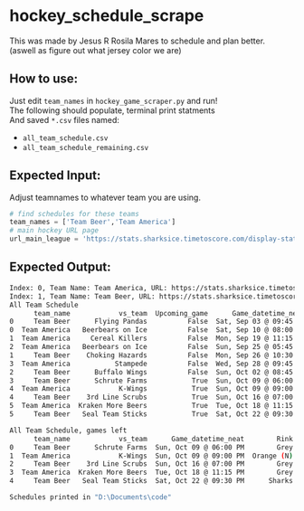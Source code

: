 # hockey_schedule_scrape
This was made by Jesus R Rosila Mares to schedule and plan better.   
(aswell as figure out what jersey color we are)

## How to use:
Just edit `team_names` in `hockey_game_scraper.py` and run!   
The following should populate, terminal print statments   
And saved `*.csv` files named:   
- `all_team_schedule.csv`
- `all_team_schedule_remaining.csv`

## Expected Input:
Adjust teamnames to whatever team you are using. 
```py 
# find schedules for these teams
team_names = ['Team Beer','Team America']
# main hockey URL page
url_main_league = 'https://stats.sharksice.timetoscore.com/display-stats.php?league=1'
```

## Expected Output:
```sh
Index: 0, Team Name: Team America, URL: https://stats.sharksice.timetoscore.com/display-schedule?team=2297&season=55&league=1&stat_class=1
Index: 1, Team Name: Team Beer, URL: https://stats.sharksice.timetoscore.com/display-schedule?team=4637&season=55&league=1&stat_class=1
All Team Schedule
      team_name            vs_team  Upcoming_game      Game_datetime_neat        Rink Jersey Team_side
0     Team Beer      Flying Pandas          False  Sat, Sep 03 @ 09:45 PM  Orange (N)   Dark      Away
0  Team America   Beerbears on Ice          False  Sat, Sep 10 @ 08:00 PM        Grey   Dark      Away
1  Team America     Cereal Killers          False  Mon, Sep 19 @ 11:15 PM        Grey  Light      Home
2  Team America   Beerbears on Ice          False  Sun, Sep 25 @ 05:45 PM      Sharks   Dark      Away
1     Team Beer    Choking Hazards          False  Mon, Sep 26 @ 10:30 PM      Sharks  Light      Home
3  Team America           Stampede          False  Wed, Sep 28 @ 09:45 PM   White (C)   Dark      Away
2     Team Beer      Buffalo Wings          False  Sun, Oct 02 @ 08:45 PM      Sharks   Dark      Away
3     Team Beer      Schrute Farms           True  Sun, Oct 09 @ 06:00 PM        Grey  Light      Home
4  Team America            K-Wings           True  Sun, Oct 09 @ 09:00 PM  Orange (N)   Dark      Away
4     Team Beer    3rd Line Scrubs           True  Sun, Oct 16 @ 07:00 PM        Grey   Dark      Away
5  Team America  Kraken More Beers           True  Tue, Oct 18 @ 11:15 PM        Grey  Light      Home
5     Team Beer   Seal Team Sticks           True  Sat, Oct 22 @ 09:30 PM      Sharks  Light      Home

All Team Schedule, games left
      team_name            vs_team      Game_datetime_neat        Rink Jersey Team_side
0     Team Beer      Schrute Farms  Sun, Oct 09 @ 06:00 PM        Grey  Light      Home
1  Team America            K-Wings  Sun, Oct 09 @ 09:00 PM  Orange (N)   Dark      Away
2     Team Beer    3rd Line Scrubs  Sun, Oct 16 @ 07:00 PM        Grey   Dark      Away
3  Team America  Kraken More Beers  Tue, Oct 18 @ 11:15 PM        Grey  Light      Home
4     Team Beer   Seal Team Sticks  Sat, Oct 22 @ 09:30 PM      Sharks  Light      Home

Schedules printed in "D:\Documents\code"
```